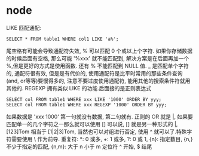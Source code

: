  # node

LIKE 匹配通配:
```
SELECT * FROM table1 WHERE col1 LIKE 'a%';
```
尾空格有可能会导致通配符失效, % 可以匹配 0 个或以上个字符. 如果你存储数据的时候后面有空格, 那么可能 '%xxx' 就不能匹配到, 解决方案是在后面再加一个 %,但是更好的方式是使用函数. 还有 % 不能匹配到 NULL 值.
_ 是匹配单个字符的, 通配符很有效, 但是是有代价的, 使用通配符是比平时常用的那些条件查询(and, or等等)要慢得多的, 注意不要过度使用通配符, 能用其他的搜索条件符就用其他的.
REGEXP 拥有类似 LIKE 的功能.后面接的是正则表达式
```
SELECT col FROM table1 WHERE xxx LIKE '1000' ORDER BY yyy;
SELECT col FROM table1 WHERE xxx REGEXP '1000' ORDER BY yyy;
```
如果数据是 'xxx 1000' 第一句就没有数据, 第二句就有.
正则的 OR 就是 |, 如果要匹配单一的几个字符之一那么就可以使用 []
可以说, [] 就是另一种形式的 |, [123]Tom 相当于 [1|2|3]Tom,
当然也可以对组进行否定, 使用 ^ 就可以了.特殊字符需要使用 \\ 作为前导.
重复符: *: 0 或多, +: 1 或多, ?: 0 或 1, {n}: 指定数目, {n,}不少于指定的匹配, {n,m}: 大于 n 小于 m
定位符 ^ 开始, $ 结尾